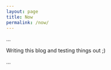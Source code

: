 ```yaml
---
layout: page
title: Now
permalink: /now/
---
```


...

Writing this blog and testing things out ;)

...
